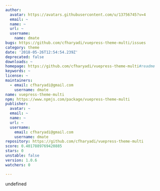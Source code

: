 ```yaml
---
author:
  avatar: https://avatars.githubusercontent.com/u/13756745?v=4
  email: ~
  name: ~
  url: ~
  username:
    name: dmate
bugs: https://github.com/cfharyadi/vuepress-theme-multi/issues
category: theme
date: '2018-05-26T12:54:54.239Z'
deprecated: false
downloads: ~
homepage: https://github.com/cfharyadi/vuepress-theme-multi#readme
keywords: ~
license: ~
maintainers:
  - email: cfharyadi@gmail.com
    username: dmate
name: vuepress-theme-multi
npm: https://www.npmjs.com/package/vuepress-theme-multi
publisher:
  avatar: ~
  email: ~
  name: ~
  url: ~
  username:
    email: cfharyadi@gmail.com
    username: dmate
repository: https://github.com/cfharyadi/vuepress-theme-multi
score: 0.4017889769420885
stars: 0
unstable: false
version: 1.0.6
watchers: 0

---
```


undefined